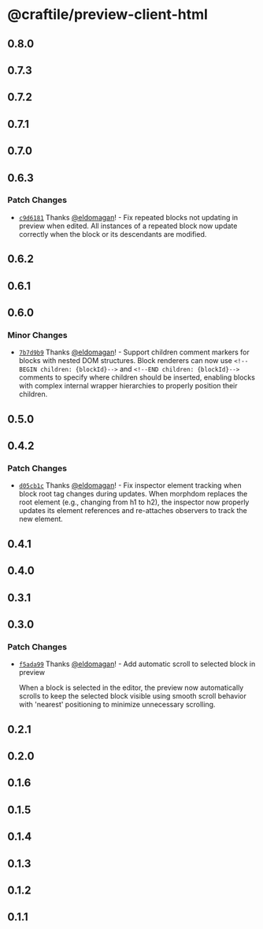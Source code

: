 # @craftile/preview-client-html

## 0.8.0

## 0.7.3

## 0.7.2

## 0.7.1

## 0.7.0

## 0.6.3

### Patch Changes

- [`c9d6181`](https://github.com/craftile/editor/commit/c9d6181fb8c2cc6bb5ecbe2797133b02779f7b3e) Thanks [@eldomagan](https://github.com/eldomagan)! - Fix repeated blocks not updating in preview when edited. All instances of a repeated block now update correctly when the block or its descendants are modified.

## 0.6.2

## 0.6.1

## 0.6.0

### Minor Changes

- [`7b7d9b9`](https://github.com/craftile/editor/commit/7b7d9b9eea8b166aea81bbad42c97772c43682c4) Thanks [@eldomagan](https://github.com/eldomagan)! - Support children comment markers for blocks with nested DOM structures. Block renderers can now use `<!--BEGIN children: {blockId}-->` and `<!--END children: {blockId}-->` comments to specify where children should be inserted, enabling blocks with complex internal wrapper hierarchies to properly position their children.

## 0.5.0

## 0.4.2

### Patch Changes

- [`d05cb1c`](https://github.com/craftile/editor/commit/d05cb1c9d33a60d1a47112780419f1509b3227fd) Thanks [@eldomagan](https://github.com/eldomagan)! - Fix inspector element tracking when block root tag changes during updates. When morphdom replaces the root element (e.g., changing from h1 to h2), the inspector now properly updates its element references and re-attaches observers to track the new element.

## 0.4.1

## 0.4.0

## 0.3.1

## 0.3.0

### Patch Changes

- [`f5ada99`](https://github.com/craftile/editor/commit/f5ada994be1072d6bbc775ed2186fc41e8a77191) Thanks [@eldomagan](https://github.com/eldomagan)! - Add automatic scroll to selected block in preview

  When a block is selected in the editor, the preview now automatically scrolls to keep the selected block visible using smooth scroll behavior with 'nearest' positioning to minimize unnecessary scrolling.

## 0.2.1

## 0.2.0

## 0.1.6

## 0.1.5

## 0.1.4

## 0.1.3

## 0.1.2

## 0.1.1
